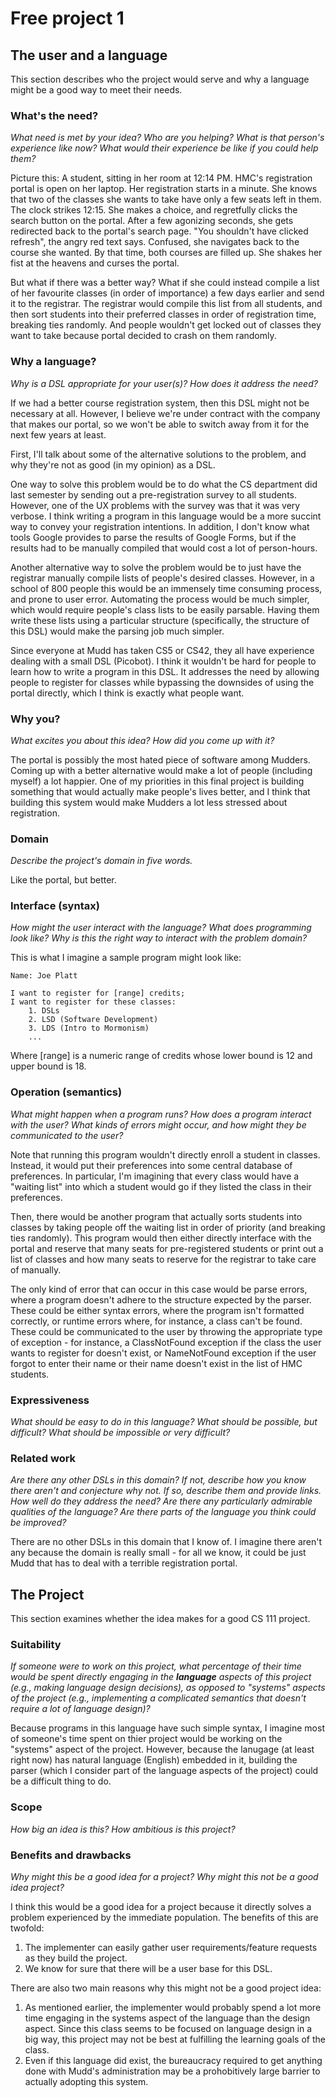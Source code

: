 # Free project 1

## The user and a language
This section describes who the project would serve and why a language might be a
good way to meet their needs.


### What's the need?
_What need is met by your idea? Who are you helping? What is that person's
experience like now? What would their experience be like if you could help 
them?_

Picture this: A student, sitting in her room at 12:14 PM. HMC's registration portal is open on her laptop. Her registration starts in a minute. She knows that two of the classes she wants to take have only a few seats left in them. The clock strikes 12:15. She makes a choice, and regretfully clicks the search button on the portal. After a few agonizing seconds, she gets redirected back to the portal's search page. "You shouldn't have clicked refresh", the angry red text says. Confused, she navigates back to the course she wanted. By that time, both courses are filled up. She shakes her fist at the heavens and curses the portal.

But what if there was a better way? What if she could instead compile a list of her favourite classes (in order of importance) a few days earlier and send it to the registrar. The registrar would compile this list from all students, and then sort students into their preferred classes in order of registration time, breaking ties randomly. And people wouldn't get locked out of classes they want to take because portal decided to crash on them randomly. 

### Why a language?
_Why is a DSL appropriate for your user(s)? How does it address the need?_

If we had a better course registration system, then this DSL might not be necessary at all. However, I believe we're under contract with the company that makes our portal, so we won't be able to switch away from it for the next few years at least.

First, I'll talk about some of the alternative solutions to the problem, and why they're not as good (in my opinion) as a DSL. 

One way to solve this problem would be to do what the CS department did last semester by sending out a pre-registration survey to all students. However, one of the UX problems with the survey was that it was very verbose. I think writing a program in this language would be a more succint way to convey your registration intentions. In addition, I don't know what tools Google provides to parse the results of Google Forms, but if the results had to be manually compiled that would cost a lot of person-hours. 

Another alternative way to solve the problem would be to just have the registrar manually compile lists of people's desired classes. However, in a school of 800 people this would be an immensely time consuming process, and prone to user error. Automating the process would be much simpler, which would require people's class lists to be easily parsable. Having them write these lists using a particular structure (specifically, the structure of this DSL) would make the parsing job much simpler. 

Since everyone at Mudd has taken CS5 or CS42, they all have experience dealing with a small DSL (Picobot). I think it wouldn't be hard for people to learn how to write a program in this DSL. It addresses the need by allowing people to register for classes while bypassing the downsides of using the portal directly, which I think is exactly what people want.  

### Why you?
_What excites you about this idea? How did you come up with it?_

The portal is possibly the most hated piece of software among Mudders. Coming up with a better alternative would make a lot of people (including myself) a lot happier. One of my priorities in this final project is building something that would actually make people's lives better, and I think that building this system would make Mudders a lot less stressed about registration.

### Domain
_Describe the project's domain in five words._

Like the portal, but better.

### Interface (syntax)
_How might the user interact with the language? What does programming look 
like? Why is this the right way to interact with the problem domain?_ 

This is what I imagine a sample program might look like:

```
Name: Joe Platt

I want to register for [range] credits;
I want to register for these classes:
    1. DSLs
    2. LSD (Software Development)
    3. LDS (Intro to Mormonism)
    ...
```

Where [range] is a numeric range of credits whose lower bound is 12 and upper bound is 18. 

### Operation (semantics)
_What might happen when a program runs? How does a program interact with the
user? What kinds of errors might occur, and how might they be communicated to
the user?_

Note that running this program wouldn't directly enroll a student in classes. Instead, it would put their preferences into some central database of preferences. In particular, I'm imagining that every class would have a "waiting list" into which a student would go if they listed the class in their preferences. 

Then, there would be another program that actually sorts students into classes by taking people off the waiting list in order of priority (and breaking ties randomly). This program would then either directly interface with the portal and reserve that many seats for pre-registered students or print out a list of classes and how many seats to reserve for the registrar to take care of manually. 

The only kind of error that can occur in this case would be parse errors, where a program doesn't adhere to the structure expected by the parser. These could be either syntax errors, where the program isn't formatted correctly, or runtime errors where, for instance, a class can't be found. These could be communicated to the user by throwing the appropriate type of exception - for instance, a ClassNotFound exception if the class the user wants to register for doesn't exist, or NameNotFound exception if the user forgot to enter their name or their name doesn't exist in the list of HMC students.


### Expressiveness
_What should be easy to do in this language? What should be possible, but
difficult? What should be impossible or very difficult?_


### Related work
_Are there any other DSLs in this domain? If not, describe how you know there
aren't and conjecture why not. If so, describe them and provide links. How well 
do they address the need? Are there any particularly admirable qualities of the
language? Are there parts of the language you think could be improved?_

There are no other DSLs in this domain that I know of. I imagine there aren't any because the domain is really small - for all we know, it could be just Mudd that has to deal with a terrible registration portal. 


## The Project
This section examines whether the idea makes for a good CS 111 project.


### Suitability
_If someone were to work on this project, what percentage of their time would be
spent directly engaging in the **language** aspects of this project (e.g.,
making language design decisions), as opposed to "systems" aspects of the
project (e.g., implementing a complicated semantics that doesn't require a lot
of language design)?_

Because programs in this language have such simple syntax, I imagine most of someone's time spent on thier project would be working on the "systems" aspect of the project. However, because the lanugage (at least right now) has natural language (English) embedded in it, building the parser (which I consider part of the language aspects of the project) could be a difficult thing to do.


### Scope
_How big an idea is this? How ambitious is this project?_


### Benefits and drawbacks
_Why might this be a good idea for a project? Why might this not be a good idea 
project?_

I think this would be a good idea for a project because it directly solves a problem experienced by the immediate population. 
The benefits of this are twofold: 
1. The implementer can easily gather user requirements/feature requests as they build the project.
2. We know for sure that there will be a user base for this DSL. 

There are also two main reasons why this might not be a good project idea:
1. As mentioned earlier, the implementer would probably spend a lot more time engaging in the systems aspect of the language than the design aspect. Since this class seems to be focused on language design in a big way, this project may not be best at fulfilling the learning goals of the class.
2. Even if this language did exist, the bureaucracy required to get anything done with Mudd's administration may be a prohobitively large barrier to actually adopting this system.

